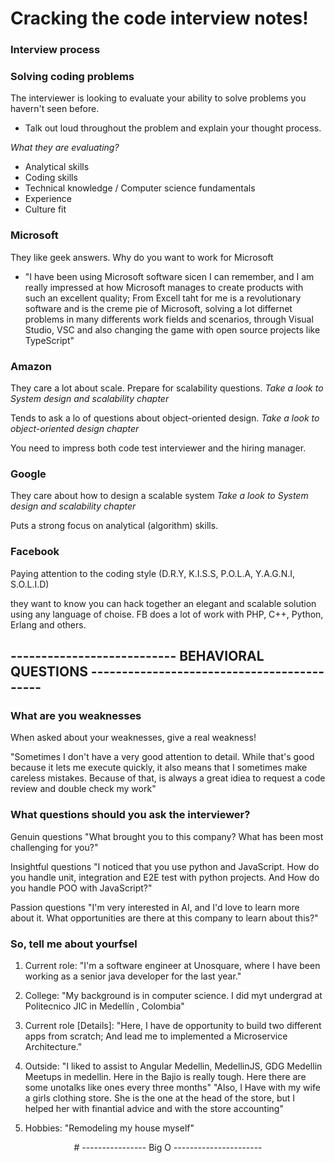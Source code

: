 # Cracking the code interview notes!

### Interview process

### Solving coding problems

The interviewer is looking to evaluate your ability to solve problems you havern't seen before.

-   Talk out loud throughout the problem and explain your thought process.

_What they are evaluating?_

-   Analytical skills
-   Coding skills
-   Technical knowledge / Computer science fundamentals
-   Experience
-   Culture fit

### Microsoft

They like geek answers.
Why do you want to work for Microsoft

-   "I have been using Microsoft software sicen I can remember, and I am really impressed at how Microsoft manages to create products with such an excellent quality; From Excell taht for me is a revolutionary software and is the creme pie of Microsoft, solving a lot differnet problems in many differents work fields and scenarios, through Visual Studio, VSC and also changing the game with open source projects like TypeScript"

### Amazon

They care a lot about scale. Prepare for scalability questions.
_Take a look to System design and scalability chapter_

Tends to ask a lo of questions about object-oriented design.
_Take a look to object-oriented design chapter_

You need to impress both code test interviewer and the hiring manager.

### Google

They care about how to design a scalable system
_Take a look to System design and scalability chapter_

Puts a strong focus on analytical (algorithm) skills.

### Facebook

Paying attention to the coding style (D.R.Y, K.I.S.S, P.O.L.A, Y.A.G.N.I, S.O.L.I.D)

they want to know you can hack together an elegant and scalable solution using any language of choise.
FB does a lot of work with PHP, C++, Python, Erlang and others.

## --------------------------- BEHAVIORAL QUESTIONS -------------------------------------------

### What are you weaknesses

When asked about your weaknesses, give a real weakness!

"Sometimes I don't have a very good attention to detail. While that's good because it lets me execute quickly, it also means that I sometimes make careless mistakes. Because of that, is always a great idiea to request a code review and double check my work"

### What questions should you ask the interviewer?

Genuin questions
"What brought you to this company? What has been most challenging for you?"

Insightful questions
"I noticed that you use python and JavaScript. How do you handle unit, integration and E2E test with python projects. And How do you handle POO with JavaScript?"

Passion questions
"I'm very interested in AI, and I'd love to learn more about it. What opportunities are there at this company to learn about this?"

### So, tell me about yourfsel

1. Current role: "I'm a software engineer at Unosquare, where I have been working as a senior java developer for the last year."

2. College: "My background is in computer science. I did myt undergrad at Politecnico JIC in Medellín , Colombia"

3. Current role [Details]: "Here, I have de opportunity to build two different apps from scratch; And lead me to implemented a Microservice Architecture."

4. Outside: "I liked to assist to Angular Medellin, MedellinJS, GDG Medellin Meetups in medellin. Here in the Bajio is really tough. Here there are some unotalks like ones every three months"
   "Also, I Have with my wife a girls clothing store. She is the one at the head of the store, but I helped her with finantial advice and with the store accounting"

5. Hobbies: "Remodeling my house myself"

<p style="text-align: center;"> # ---------------- Big O ---------------------- </p>
